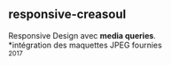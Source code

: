 ## responsive-creasoul
Responsive Design avec **media queries**.
<br>
*intégration des maquettes JPEG fournies
<br>
<sub>2017</sub>
